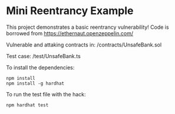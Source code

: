# Mini Reentrancy Example

This project demonstrates a basic reentrancy vulnerability! Code is borrowed from https://ethernaut.openzeppelin.com/

Vulnerable and attaking contracts in: /contracts/UnsafeBank.sol

Test case: /test/UnsafeBank.ts

To install the dependencies:
```
npm install
npm install -g hardhat
```

To run the test file with the hack:
```
npm hardhat test 
```


